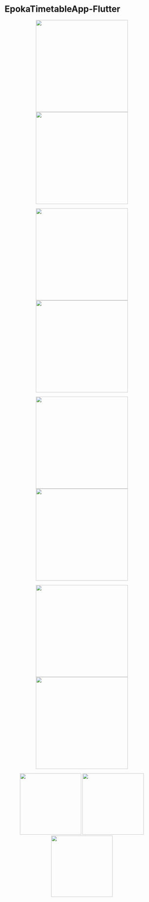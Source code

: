 # EpokaTimetableApp-Flutter


<p align="center">
<img src="/screenshots/2.jpg" width="300">
<img src="/screenshots/7.jpg" width="300">
</p> 
<p align="center">
<img src="/screenshots/5.jpg" width="300">
<img src="/screenshots/3.jpg" width="300"
</p>
<p align="center">
<img src="/screenshots/8.jpg" width="300">
<img src="/screenshots/9.jpg" width="300">
</p>
<p align="center">
<img src="/screenshots/10.jpg" width="300">
<img src="/screenshots/11.jpg" width="300">
</p>

<p align="center">
<img src="/screenshots/0.jpg" width="200">
<img src="/screenshots/12.jpg" width="200">
<img src="/screenshots/7.jpg" width="200">
</p>

